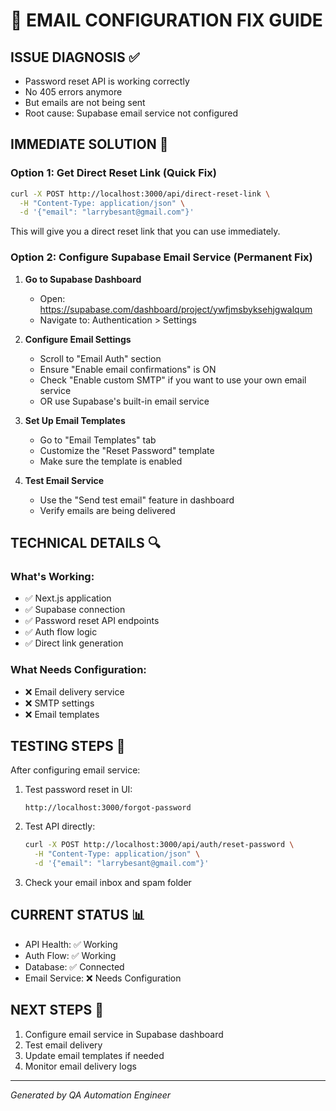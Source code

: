 # 🔧 EMAIL CONFIGURATION FIX GUIDE

## ISSUE DIAGNOSIS ✅

- Password reset API is working correctly
- No 405 errors anymore
- But emails are not being sent
- Root cause: Supabase email service not configured

## IMMEDIATE SOLUTION 🚀

### Option 1: Get Direct Reset Link (Quick Fix)

```bash
curl -X POST http://localhost:3000/api/direct-reset-link \
  -H "Content-Type: application/json" \
  -d '{"email": "larrybesant@gmail.com"}'
```

This will give you a direct reset link that you can use immediately.

### Option 2: Configure Supabase Email Service (Permanent Fix)

1. **Go to Supabase Dashboard**
   - Open: https://supabase.com/dashboard/project/ywfjmsbyksehjgwalqum
   - Navigate to: Authentication > Settings

2. **Configure Email Settings**
   - Scroll to "Email Auth" section
   - Ensure "Enable email confirmations" is ON
   - Check "Enable custom SMTP" if you want to use your own email service
   - OR use Supabase's built-in email service

3. **Set Up Email Templates**
   - Go to "Email Templates" tab
   - Customize the "Reset Password" template
   - Make sure the template is enabled

4. **Test Email Service**
   - Use the "Send test email" feature in dashboard
   - Verify emails are being delivered

## TECHNICAL DETAILS 🔍

### What's Working:

- ✅ Next.js application
- ✅ Supabase connection
- ✅ Password reset API endpoints
- ✅ Auth flow logic
- ✅ Direct link generation

### What Needs Configuration:

- ❌ Email delivery service
- ❌ SMTP settings
- ❌ Email templates

## TESTING STEPS 🧪

After configuring email service:

1. Test password reset in UI:

   ```
   http://localhost:3000/forgot-password
   ```

2. Test API directly:

   ```bash
   curl -X POST http://localhost:3000/api/auth/reset-password \
     -H "Content-Type: application/json" \
     -d '{"email": "larrybesant@gmail.com"}'
   ```

3. Check your email inbox and spam folder

## CURRENT STATUS 📊

- API Health: ✅ Working
- Auth Flow: ✅ Working
- Database: ✅ Connected
- Email Service: ❌ Needs Configuration

## NEXT STEPS 🎯

1. Configure email service in Supabase dashboard
2. Test email delivery
3. Update email templates if needed
4. Monitor email delivery logs

---

_Generated by QA Automation Engineer_
